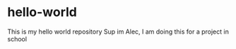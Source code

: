 # hello-world
This is my hello world repository
Sup im Alec, I am doing this for a project in school
